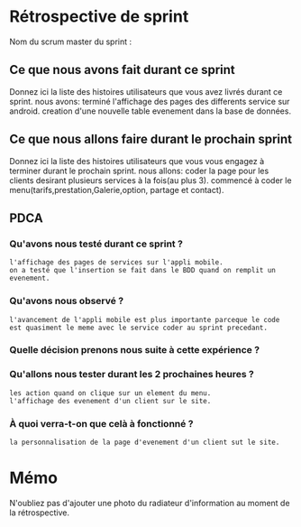 # Rétrospective de sprint

Nom du scrum master du sprint : 

## Ce que nous avons fait durant ce sprint
Donnez ici la liste des histoires utilisateurs que vous avez livrés durant ce sprint.
       nous avons:
       terminé l'affichage des pages des differents service sur android.
       creation d'une nouvelle table evenement dans la base de données.

## Ce que nous allons faire durant le prochain sprint
Donnez ici la liste des histoires utilisateurs que vous vous engagez à terminer durant le prochain sprint.
       nous allons:
       coder la page pour les clients desirant plusieurs services à la fois(au plus 3).
       commencé à coder le menu(tarifs,prestation,Galerie,option, partage et contact).
       
       
      

## PDCA 
### Qu'avons nous testé durant ce sprint ?
    l'affichage des pages de services sur l'appli mobile.
    on a testé que l'insertion se fait dans le BDD quand on remplit un evenement.
    
    
    

### Qu'avons nous observé ?
    l'avancement de l'appli mobile est plus importante parceque le code est quasiment le meme avec le service coder au sprint precedant. 
    
### Quelle décision prenons nous suite à cette expérience ?
    

### Qu'allons nous tester durant les 2 prochaines heures ?
    les action quand on clique sur un element du menu.
    l'affichage des evenement d'un client sur le site.
    
    

### À quoi verra-t-on que celà à fonctionné ?
    la personnalisation de la page d'evenement d'un client sut le site.
   
    
   
# Mémo
N'oubliez pas d'ajouter une photo du radiateur d'information au moment de la rétrospective.
